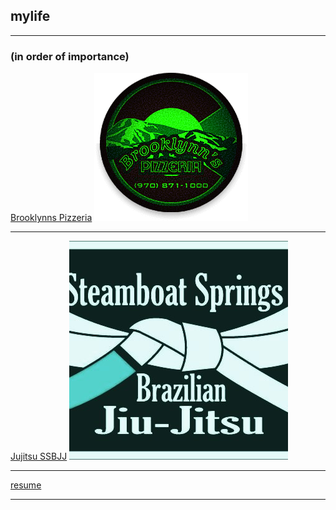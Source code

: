 ## mylife  

---

### (in order of importance)

[Brooklynns Pizzeria](/brooklynnspizzeria)
<img src="/images/pizzalogo.png?raw=true"/>

---

[Jujitsu SSBJJ](https://www.steamboatbjj.com/)
<img src="/images/ssbjj.jpg?raw=true"/>

---

[resume](/movick_resume_august_2021.mht)

---
